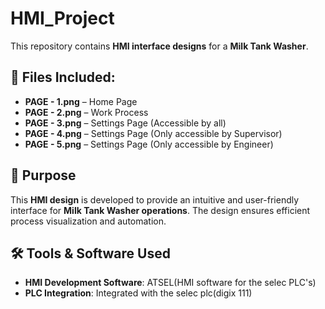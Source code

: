 # HMI_Project  
This repository contains **HMI interface designs** for a **Milk Tank Washer**.  

## 📂 Files Included:  
- **PAGE - 1.png** – Home Page  
- **PAGE - 2.png** – Work Process  
- **PAGE - 3.png** – Settings Page (Accessible by all)  
- **PAGE - 4.png** – Settings Page (Only accessible by Supervisor)  
- **PAGE - 5.png** – Settings Page (Only accessible by Engineer)  

## 🔧 Purpose  
This **HMI design** is developed to provide an intuitive and user-friendly interface for **Milk Tank Washer operations**. The design ensures efficient process visualization and automation.  

## 🛠️ Tools & Software Used  
- **HMI Development Software**:  ATSEL(HMI software for the selec PLC's)  
- **PLC Integration**: Integrated with the selec plc(digix 111)  

